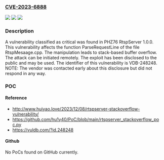 ### [CVE-2023-6888](https://cve.mitre.org/cgi-bin/cvename.cgi?name=CVE-2023-6888)
![](https://img.shields.io/static/v1?label=Product&message=RtspServer&color=blue)
![](https://img.shields.io/static/v1?label=Version&message=%3D%201.0.0%20&color=brighgreen)
![](https://img.shields.io/static/v1?label=Vulnerability&message=CWE-121%20Stack-based%20Buffer%20Overflow&color=brighgreen)

### Description

A vulnerability classified as critical was found in PHZ76 RtspServer 1.0.0. This vulnerability affects the function ParseRequestLine of the file RtspMesaage.cpp. The manipulation leads to stack-based buffer overflow. The attack can be initiated remotely. The exploit has been disclosed to the public and may be used. The identifier of this vulnerability is VDB-248248. NOTE: The vendor was contacted early about this disclosure but did not respond in any way.

### POC

#### Reference
- http://www.huiyao.love/2023/12/08/rtspserver-stackoverflow-vulnerability/
- https://github.com/hu1y40/PoC/blob/main/rtspserver_stackoverflow_poc.py
- https://vuldb.com/?id.248248

#### Github
No PoCs found on GitHub currently.

